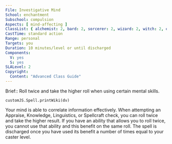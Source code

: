 ```yaml
---
File: Investigative Mind
School: enchantment
Subschool: compulsion
Aspects: [ mind-affecting ]
ClassList: { alchemist: 2, bard: 2, sorcerer: 2, wizard: 2, witch: 2, occultist: 2, psychic: 2, mesmerist: 2, medium: 2 }
CastTime: standard action
Range: personal
Targets: you
Duration: 10 minutes/level or until discharged
Components:
  V: yes
  S: yes
SLALevel: 2
Copyright:
  Content: "Advanced Class Guide"
---
```

Brief:: Roll twice and take the higher roll when using certain mental skills.

```dataviewjs
customJS.Spell.printWiki(dv)
```

Your mind is able to correlate information effectively. When attempting an Appraise, Knowledge, Linguistics, or Spellcraft check, you can roll twice and take the higher result. If you have an ability that allows you to roll twice, you cannot use that ability and this benefit on the same roll.  The spell is discharged once you have used its benefit a number of times equal to your caster level.
